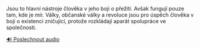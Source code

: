 
Jsou to hlavní nástroje člověka v jeho boji o přežití. Avšak fungují pouze tam, kde je mír. Války, občanské války a revoluce jsou pro úspěch člověka v boji o existenci zničující, protože rozkládají aparát spolupráce ve společnosti.

[🔊 Poslechnout audio](/data/7-paragraphs/audio/chapter_38/para_004-Jsou-to-hlavn-nstroje-lovka-v-jeho-boji-o-pe.mp3)
